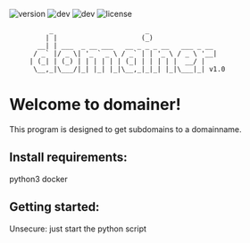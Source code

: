 ![version](https://img.shields.io/badge/Version-1.0-blue)
![dev](https://img.shields.io/badge/Python-3.10.10-green)
![dev](https://img.shields.io/badge/Docker-20.10.23-green)
![license](https://img.shields.io/badge/License-GPLv3-yellow)

```
          _                       _                 
         | |                     (_)               
       __| | ___  _ __ ___   __ _ _ _ __   ___ _ __
      / _` |/ _ \| '_ ` _ \ / _` | | '_ \ / _ \ '__|
     | (_| | (_) | | | | | | (_| | | | | |  __/ |
      \__,_|\___/|_| |_| |_|\__,_|_|_| |_|\___|_| v1.0
```

# Welcome to domainer!

This program is designed to get subdomains to a domainname.

## Install requirements:
python3
docker

## Getting started:
Unsecure: just start the python script
